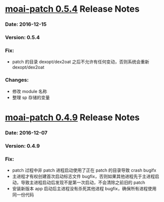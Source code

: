 # [moai-patch 0.5.4](http://git.code.oa.com/moai/patch/tree/0.5.4) Release Notes
### Date: 2016-12-15
### Version: 0.5.4
### Fix:
* patch 的目录 dexopt/dex2oat 之后不允许有任何变动，否则系统会重新 dexopt/dex2oat
### Changes:
* 修改 module 名称
* 整理 sp 存储的变量

# [moai-patch 0.4.9](http://git.code.oa.com/moai/patch/tree/0.4.9) Release Notes
### Date: 2016-12-07
### Version: 0.4.9
### Fix:
* patch 过程中非 patch 进程启动使用了正在 patch 的目录导致 crash bugifx
* 主进程才有权创建首次启动标志文件 bugfix，否则如果其他进程先于主进程启动，导致主进程启动后发现不是第一次启动，不会清除之前旧的 patch
* 安装新版本 app 启动后主进程没有杀死其他进程 bugfix，确保所有进程使用同一份代码
